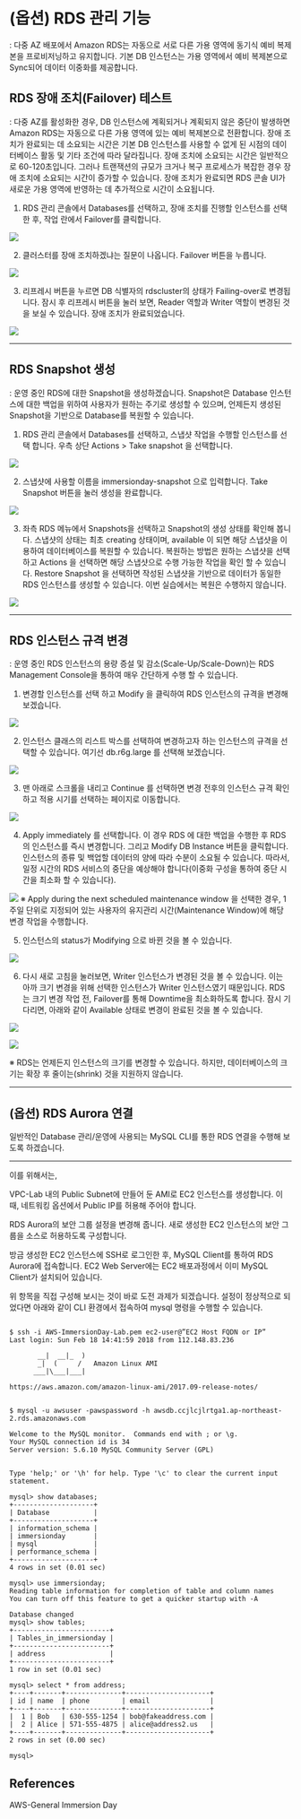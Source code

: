 # (옵션) RDS 관리 기능

: 다중 AZ 배포에서 Amazon RDS는 자동으로 서로 다른 가용 영역에 동기식 예비 복제본을 프로비저닝하고 유지합니다. 기본 DB 인스턴스는 가용 영역에서 예비 복제본으로 Sync되어 데이터 이중화를 제공합니다.

## RDS 장애 조치(Failover) 테스트
: 다중 AZ를 활성화한 경우, DB 인스턴스에 계획되거나 계획되지 않은 중단이 발생하면 Amazon RDS는 자동으로 다른 가용 영역에 있는 예비 복제본으로 전환합니다. 장애 조치가 완료되는 데 소요되는 시간은 기본 DB 인스턴스를 사용할 수 없게 된 시점의 데이터베이스 활동 및 기타 조건에 따라 달라집니다. 장애 조치에 소요되는 시간은 일반적으로 60-120초입니다. 그러나 트랜잭션의 규모가 크거나 복구 프로세스가 복잡한 경우 장애 조치에 소요되는 시간이 증가할 수 있습니다. 장애 조치가 완료되면 RDS 콘솔 UI가 새로운 가용 영역에 반영하는 데 추가적으로 시간이 소요됩니다.

1. RDS 관리 콘솔에서 Databases를 선택하고, 장애 조치를 진행할 인스턴스를 선택한 후, 작업 란에서 Failover를 클릭합니다.

![](../img/aws/immersion/gid-rds-22.png)

2. 클러스터를 장애 조치하겠냐는 질문이 나옵니다. Failover 버튼을 누릅니다.

![](../img/aws/immersion/gid-rds-23.png)

3. 리프레시 버튼을 누르면 DB 식별자의 rdscluster의 상태가 Failing-over로 변경됩니다. 잠시 후 리프레시 버튼을 눌러 보면, Reader 역할과 Writer 역할이 변경된 것을 보실 수 있습니다. 장애 조치가 완료되었습니다.

![](../img/aws/immersion/gid-rds-24.png)

-----------------------------------

## RDS Snapshot 생성

: 운영 중인 RDS에 대한 Snapshot을 생성하겠습니다. Snapshot은 Database 인스턴스에 대한 백업을 위하여 사용자가 원하는 주기로 생성할 수 있으며, 언제든지 생성된 Snapshot을 기반으로 Database를 복원할 수 있습니다.

1. RDS 관리 콘솔에서 Databases를 선택하고, 스냅샷 작업을 수행할 인스턴스를 선택 합니다. 우측 상단 Actions > Take snapshot 을 선택합니다.

![](../img/aws/immersion/gid-rds-25.png)

2. 스냅샷에 사용할 이름을 immersionday-snapshot 으로 입력합니다. Take Snapshot 버튼을 눌러 생성을 완료합니다.

![](../img/aws/immersion/gid-rds-26.png)

3. 좌측 RDS 메뉴에서 Snapshots을 선택하고 Snapshot의 생성 상태를 확인해 봅니다. 스냅샷의 상태는 최초 creating 상태이며, available 이 되면 해당 스냅샷을 이용하여 데이터베이스를 복원할 수 있습니다. 복원하는 방법은 원하는 스냅샷을 선택 하고 Actions 을 선택하면 해당 스냅샷으로 수행 가능한 작업을 확인 할 수 있습니다. Restore Snapshot 을 선택하면 작성된 스냅샷을 기반으로 데이터가 동일한 RDS 인스턴스를 생성할 수 있습니다. 이번 실습에서는 복원은 수행하지 않습니다.

![](../img/aws/immersion/gid-rds-27.png)

-----------------------------------

## RDS 인스턴스 규격 변경

: 운영 중인 RDS 인스턴스의 용량 증설 및 감소(Scale-Up/Scale-Down)는 RDS Management Console을 통하여 매우 간단하게 수행 할 수 있습니다.

1. 변경할 인스턴스를 선택 하고 Modify 을 클릭하여 RDS 인스턴스의 규격을 변경해 보겠습니다.

![](../img/aws/immersion/gid-rds-28.png)

2. 인스턴스 클래스의 리스트 박스를 선택하여 변경하고자 하는 인스턴스의 규격을 선택할 수 있습니다. 여기선 db.r6g.large 를 선택해 보겠습니다.

![](../img/aws/immersion/gid-rds-29.png)

3. 맨 아래로 스크롤을 내리고 Continue 를 선택하면 변경 전후의 인스턴스 규격 확인하고 적용 시기를 선택하는 페이지로 이동합니다.

![](../img/aws/immersion/gid-rds-30.png)

4. Apply immediately 를 선택합니다. 이 경우 RDS 에 대한 백업을 수행한 후 RDS의 인스턴스를 즉시 변경합니다. 그리고 Modify DB Instance 버튼을 클릭합니다. 인스턴스의 종류 및 백업할 데이터의 양에 따라 수분이 소요될 수 있습니다. 따라서, 일정 시간의 RDS 서비스의 중단을 예상해야 합니다(이중화 구성을 통하여 중단 시간을 최소화 할 수 있습니다).

![](../img/aws/immersion/gid-rds-31.png)
※ Apply during the next scheduled maintenance window 을 선택한 경우, 1주일 단위로 지정되어 있는 사용자의 유지관리 시간(Maintenance Window)에 해당 변경 작업을 수행합니다.

5. 인스턴스의 status가 Modifying 으로 바뀐 것을 볼 수 있습니다.

![](../img/aws/immersion/gid-rds-32.png)

6. 다시 새로 고침을 눌러보면, Writer 인스턴스가 변경된 것을 볼 수 있습니다. 이는 아까 크기 변경을 위해 선택한 인스턴스가 Writer 인스턴스였기 때문입니다. RDS는 크기 변경 작업 전, Failover를 통해 Downtime을 최소화하도록 합니다. 잠시 기다리면, 아래와 같이 Available 상태로 변경이 완료된 것을 볼 수 있습니다.

![](../img/aws/immersion/gid-rds-33.png)

![](../img/aws/immersion/gid-rds-34.png)

※ RDS는 언제든지 인스턴스의 크기를 변경할 수 있습니다. 하지만, 데이터베이스의 크기는 확장 후 줄이는(shrink) 것을 지원하지 않습니다.

---------------------------------------

## (옵션) RDS Aurora 연결

일반적인 Database 관리/운영에 사용되는 MySQL CLI를 통한 RDS 연결을 수행해 보도록 하겠습니다.

------------------------------------------------------

이를 위해서는,

VPC-Lab 내의 Public Subnet에 만들어 둔 AMI로 EC2 인스턴스를 생성합니다. 이 때, 네트워킹 옵션에서 Public IP를 허용해 주어야 합니다.

RDS Aurora의 보안 그룹 설정을 변경해 줍니다. 새로 생성한 EC2 인스턴스의 보안 그룹을 소스로 허용하도록 구성합니다.

방금 생성한 EC2 인스턴스에 SSH로 로그인한 후, MySQL Client를 통하여 RDS Aurora에 접속합니다. EC2 Web Server에는 EC2 배포과정에서 이미 MySQL Client가 설치되어 있습니다.

위 항목을 직접 구성해 보시는 것이 바로 도전 과제가 되겠습니다. 설정이 정상적으로 되었다면 아래와 같이 CLI 환경에서 접속하여 mysql 명령을 수행할 수 있습니다.

```

$ ssh -i AWS-ImmersionDay-Lab.pem ec2-user@”EC2 Host FQDN or IP”
Last login: Sun Feb 18 14:41:59 2018 from 112.148.83.236

       __|  __|_  )
       _|  (     /   Amazon Linux AMI
      ___|\___|___|

https://aws.amazon.com/amazon-linux-ami/2017.09-release-notes/


$ mysql -u awsuser -pawspassword -h awsdb.ccjlcjlrtga1.ap-northeast-2.rds.amazonaws.com

Welcome to the MySQL monitor.  Commands end with ; or \g.
Your MySQL connection id is 34
Server version: 5.6.10 MySQL Community Server (GPL)


Type 'help;' or '\h' for help. Type '\c' to clear the current input statement.

mysql> show databases;
+--------------------+
| Database           |
+--------------------+
| information_schema |
| immersionday       |
| mysql              |
| performance_schema |
+--------------------+
4 rows in set (0.01 sec)

mysql> use immersionday;
Reading table information for completion of table and column names
You can turn off this feature to get a quicker startup with -A

Database changed
mysql> show tables;
+------------------------+
| Tables_in_immersionday |
+------------------------+
| address                |
+------------------------+
1 row in set (0.01 sec)

mysql> select * from address;
+----+-------+--------------+---------------------+
| id | name  | phone        | email               |
+----+-------+--------------+---------------------+
|  1 | Bob   | 630-555-1254 | bob@fakeaddress.com |
|  2 | Alice | 571-555-4875 | alice@address2.us   |
+----+-------+--------------+---------------------+
2 rows in set (0.00 sec)

mysql>

```



## References
AWS-General Immersion Day